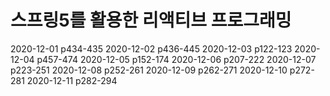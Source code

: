 # 스프링5를 활용한 리액티브 프로그래밍

2020-12-01 p434-435
2020-12-02 p436-445
2020-12-03 p122-123
2020-12-04 p457-474
2020-12-05 p152-174
2020-12-06 p207-222
2020-12-07 p223-251
2020-12-08 p252-261
2020-12-09 p262-271
2020-12-10 p272-281
2020-12-11 p282-294

